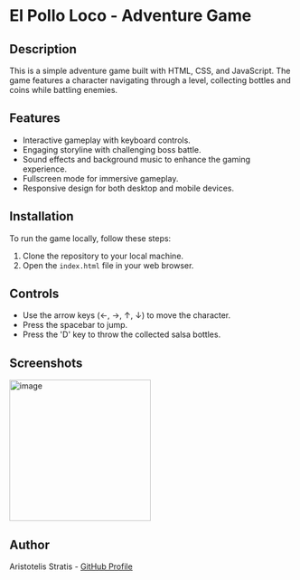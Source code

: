 # El Pollo Loco - Adventure Game

## Description
This is a simple adventure game built with HTML, CSS, and JavaScript. The game features a character navigating through a level, collecting bottles and coins while battling enemies.

## Features
- Interactive gameplay with keyboard controls.
- Engaging storyline with challenging boss battle.
- Sound effects and background music to enhance the gaming experience.
- Fullscreen mode for immersive gameplay.
- Responsive design for both desktop and mobile devices.

## Installation
To run the game locally, follow these steps:
1. Clone the repository to your local machine.
2. Open the `index.html` file in your web browser.

## Controls
- Use the arrow keys (←, →, ↑, ↓) to move the character.
- Press the spacebar to jump.
- Press the 'D' key to throw the collected salsa bottles.

## Screenshots
<img width="250" alt="image" src="https://github.com/Aristotelis-Stratis/El-Pollo-Loco/assets/118734020/0e8cac6f-1501-4d31-9224-fbe30873e449">

## Author
Aristotelis Stratis - [GitHub Profile](https://github.com/Aristotelis-Stratis)
